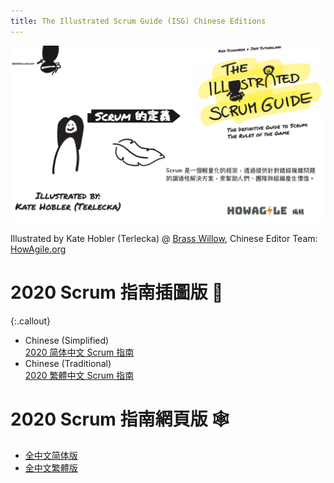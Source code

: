 ```yaml
---
title: The Illustrated Scrum Guide (ISG) Chinese Editions
---
```


![Illustrated-Scrum-Guide-Banner](banner-howagile-cht.png)

Illustrated by Kate Hobler (Terlecka) @ [Brass Willow](https://brasswillow.com/), 
Chinese Editor Team: [HowAgile.org](https://www.HowAgile.org)

# 2020 Scrum 指南插圖版 🎨
{:.callout}
* Chinese (Simplified) <br/> [2020 简体中文 Scrum 指南](Illustrated-Scrum-Guide-2020-INTERNET-Chinese-Simplified-Full.pdf)
* Chinese (Traditional) <br/> [2020 繁體中文 Scrum 指南](Illustrated-Scrum-Guide-2020-INTERNET-Chinese-Traditional-Full.pdf)


# 2020 Scrum 指南網頁版 🕸

* [全中文简体版](https://zh-chs.scrumguides.guru/)
* [全中文繁體版](https://zh-cht.scrumguides.guru/)

